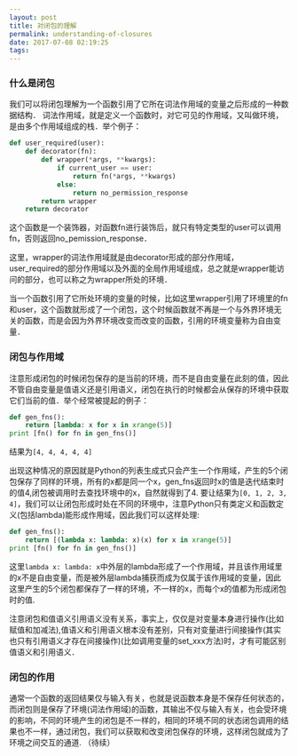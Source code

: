 ```yaml
---
layout: post
title: 对闭包的理解
permalink: understanding-of-closures
date: 2017-07-08 02:19:25
tags:
---
```

### 什么是闭包
我们可以将闭包理解为一个函数引用了它所在词法作用域的变量之后形成的一种数据结构．
词法作用域，就是定义一个函数时，对它可见的作用域，又叫做环境，是由多个作用域组成的栈．举个例子：
```Python
def user_required(user):
    def decorator(fn):
        def wrapper(*args, **kwargs):
            if current_user == user:
                return fn(*args, **kwargs)
            else:
                return no_permission_response
        return wrapper
    return decorator
```
这个函数是一个装饰器，对函数fn进行装饰后，就只有特定类型的user可以调用fn，否则返回no_pemission_response．

这里，wrapper的词法作用域就是由decorator形成的部分作用域，user_required的部分作用域以及外面的全局作用域组成，总之就是wrapper能访问的部分，也可以称之为wrapper所处的环境．

当一个函数引用了它所处环境的变量的时候，比如这里wrapper引用了环境里的fn和user，这个函数就形成了一个闭包，这个时候函数就不再是一个与外界环境无关的函数，而是会因为外界环境改变而改变的函数，引用的环境变量称为自由变量．

### 闭包与作用域
注意形成闭包的时候闭包保存的是当前的环境，而不是自由变量在此刻的值，因此不管自由变量是值语义还是引用语义，闭包在执行的时候都会从保存的环境中获取它们当前的值．举个经常被提起的例子：
```Python
def gen_fns():
    return [lambda: x for x in xrange(5)]
print [fn() for fn in gen_fns()]
```
结果为`[4, 4, 4, 4, 4]`

出现这种情况的原因就是Python的列表生成式只会产生一个作用域，产生的5个闭包保存了同样的环境，所有的x都是同一个x，gen_fns返回时x的值是迭代结束时的值4,闭包被调用时去查找环境中的x，自然就得到了4.
要让结果为`[0, 1, 2, 3, 4]`，我们可以让闭包形成时处在不同的环境中，注意Python只有类定义和函数定义(包括lambda)能形成作用域，因此我们可以这样处理:
```Python
def gen_fns():
    return [(lambda x: lambda: x)(x) for x in xrange(5)]
print [fn() for fn in gen_fns()]
```
这里`lambda x: lambda: x`中外层的lambda形成了一个作用域，并且该作用域里的x不是自由变量，而是被外层lambda捕获而成为仅属于该作用域的变量，因此这里产生的5个闭包都保存了一样的环境，不一样的x，而每个x的值都为形成闭包时的值.

注意闭包和值语义引用语义没有关系，事实上，仅仅是对变量本身进行操作(比如赋值和加减法),值语义和引用语义根本没有差别，只有对变量进行间接操作(其实也只有引用语义才存在间接操作)(比如调用变量的set_xxx方法)时，才有可能区别值语义和引用语义．

### 闭包的作用
通常一个函数的返回结果仅与输入有关，也就是说函数本身是不保存任何状态的，而闭包则是保存了环境(词法作用域)的函数，其输出不仅与输入有关，也会受环境的影响，不同的环境产生的闭包是不一样的，相同的环境不同的状态闭包调用的结果也不一样，通过闭包，我们可以获取和改变闭包保存的环境，这样闭包就成为了环境之间交互的通道.
（待续）